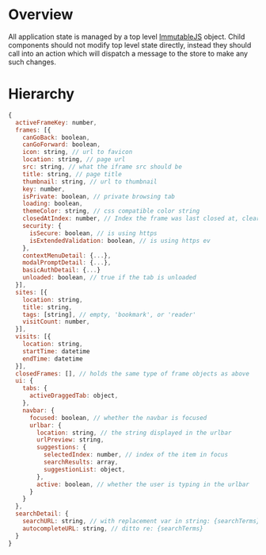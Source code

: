 # Overview

All application state is managed by a top level [ImmutableJS](http://facebook.github.io/immutable-js/) object.
Child components should not modify top level state directly, instead they should call into an action which will dispatch a message to the store to make any such changes.

# Hierarchy

```javascript
{
  activeFrameKey: number,
  frames: [{
    canGoBack: boolean,
    canGoForward: boolean,
    icon: string, // url to favicon
    location: string, // page url
    src: string, // what the iframe src should be
    title: string, // page title
    thumbnail: string, // url to thumbnail
    key: number,
    isPrivate: boolean, // private browsing tab
    loading: boolean,
    themeColor: string, // css compatible color string
    closedAtIndex: number, // Index the frame was last closed at, cleared unless the frame is inside of closedFrames
    security: {
      isSecure: boolean, // is using https
      isExtendedValidation: boolean, // is using https ev
    },
    contextMenuDetail: {...},
    modalPromptDetail: {...},
    basicAuthDetail: {...}
    unloaded: boolean, // true if the tab is unloaded
  }],
  sites: [{
    location: string,
    title: string,
    tags: [string], // empty, 'bookmark', or 'reader'
    visitCount: number,
  }],
  visits: [{
    location: string,
    startTime: datetime
    endTime: datetime
  }],
  closedFrames: [], // holds the same type of frame objects as above
  ui: {
    tabs: {
      activeDraggedTab: object,
    },
    navbar: {
      focused: boolean, // whether the navbar is focused
      urlbar: {
        location: string, // the string displayed in the urlbar
        urlPreview: string,
        suggestions: {
          selectedIndex: number, // index of the item in focus
          searchResults: array,
          suggestionList: object,
        },
        active: boolean, // whether the user is typing in the urlbar
      }
    }
  },
  searchDetail: {
    searchURL: string, // with replacement var in string: {searchTerms}
    autocompleteURL: string, // ditto re: {searchTerms}
  }
}
```
